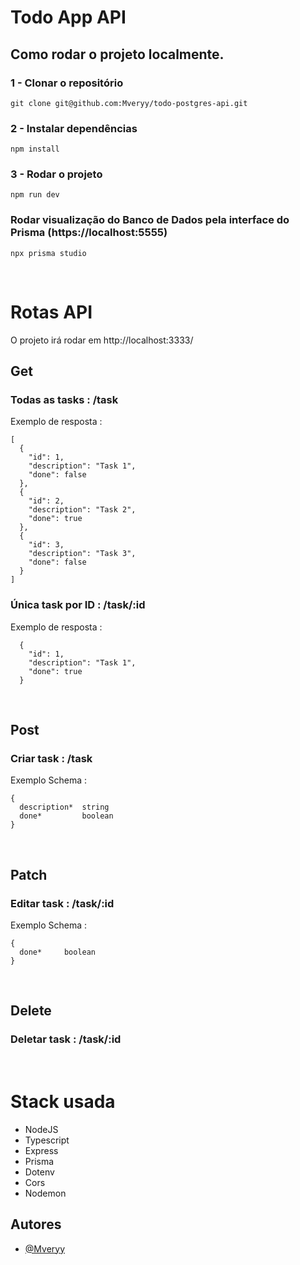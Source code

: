 # Todo App API

## Como rodar o projeto localmente.

### 1 - Clonar o repositório
```
git clone git@github.com:Mveryy/todo-postgres-api.git
```

### 2 - Instalar dependências
```
npm install
```

### 3 - Rodar o projeto
```
npm run dev
```

### Rodar visualização do Banco de Dados pela interface do Prisma (https://localhost:5555)
```
npx prisma studio
```

<br>

# Rotas API

O projeto irá rodar em http://localhost:3333/

## Get
### Todas as tasks : /task
Exemplo de resposta :
```
[
  {
    "id": 1,
    "description": "Task 1",
    "done": false
  },
  {
    "id": 2,
    "description": "Task 2",
    "done": true
  },
  {
    "id": 3,
    "description": "Task 3",
    "done": false
  }
]
```
### Única task por ID : /task/:id
Exemplo de resposta :
```
  {
    "id": 1,
    "description": "Task 1",
    "done": true
  }
```

<br>

## Post
### Criar task : /task
Exemplo Schema :
```
{
  description*  string
  done*         boolean
}
```

<br>

## Patch
### Editar task : /task/:id
Exemplo Schema :
```
{
  done*     boolean
}
```

<br>

## Delete
### Deletar task : /task/:id

<br>

# Stack usada
- NodeJS
- Typescript
- Express
- Prisma
- Dotenv
- Cors
- Nodemon

## Autores

-   [@Mveryy](https://github.com/Mveryy)
